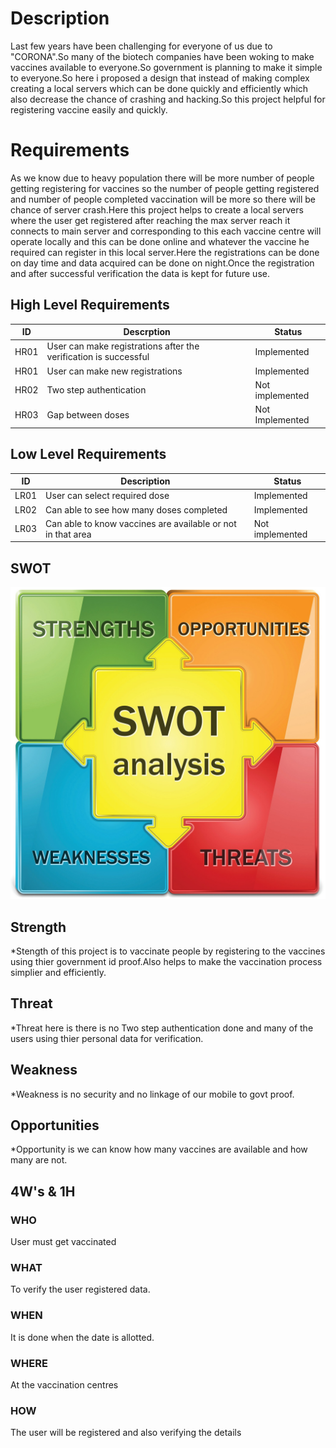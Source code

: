 # Description
Last few years have been challenging for everyone of us due to "CORONA".So many of the biotech companies have been woking to make vaccines available to everyone.So government is planning to make it simple to everyone.So here i proposed a design that instead of making complex creating a local servers which can be done quickly and efficiently which also decrease the chance of crashing and hacking.So this project helpful for registering vaccine easily and quickly.
# Requirements
As we know due to heavy population there will be more number of people getting registering for vaccines so the number of people getting registered and number of people completed vaccination will be more so there will be chance of server crash.Here this project helps to create a local servers where the user get registered after reaching the max server reach it connects to main server and corresponding to this each vaccine centre will operate locally  and this can be done online and whatever the vaccine he required can register in this local server.Here the registrations can be done on day time and data acquired can be done on night.Once the registration and after successful verification the data is kept for future use.


## High Level Requirements
|ID|Descrption|Status|
|--|----------|------|
|HR01|User can make registrations after the verification is successful|Implemented|
|HR01|User can make new registrations|Implemented|
|HR02|Two step authentication|Not implemented|
|HR03|Gap between doses|Not Implemented|

## Low Level Requirements
|ID|Description|Status|
|--|-----------|------|
|LR01|User can select required dose|Implemented|
|LR02|Can able to see how many doses completed|Implemented|
|LR03|Can able to know vaccines are available or not in that area|Not implemented|
## SWOT
![swot analysis](./swot.jpg)
## Strength
*Stength of this project is to vaccinate people by registering to the vaccines using thier government id proof.Also helps to make the vaccination process simplier and efficiently.
## Threat
*Threat here is there is no Two step authentication done and many of the users using thier personal data for verification.
## Weakness
*Weakness is  no security and no linkage of our mobile to govt proof.
## Opportunities
*Opportunity is we can know how many vaccines are available and how many are not.
        
## 4W's & 1H 
### WHO
User must get vaccinated
### WHAT
To verify the user registered data.
### WHEN
It is done when the date is allotted.
### WHERE
At the vaccination centres
### HOW
The user will be registered and also verifying the details



